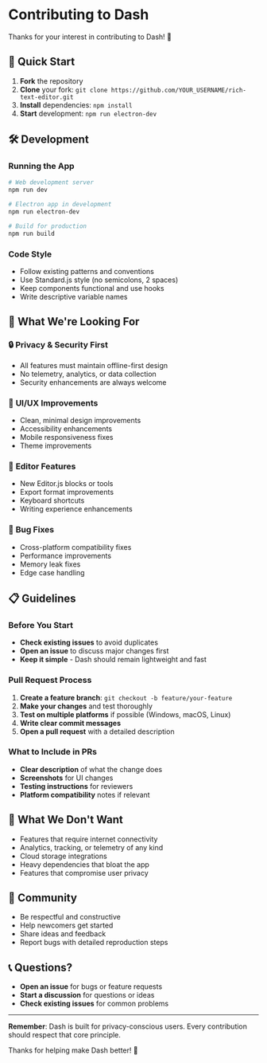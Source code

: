 # Contributing to Dash

Thanks for your interest in contributing to Dash! 🎉

## 🚀 Quick Start

1. **Fork** the repository
2. **Clone** your fork: `git clone https://github.com/YOUR_USERNAME/rich-text-editor.git`
3. **Install** dependencies: `npm install`
4. **Start** development: `npm run electron-dev`

## 🛠️ Development

### Running the App
```bash
# Web development server
npm run dev

# Electron app in development
npm run electron-dev

# Build for production
npm run build
```

### Code Style
- Follow existing patterns and conventions
- Use Standard.js style (no semicolons, 2 spaces)
- Keep components functional and use hooks
- Write descriptive variable names

## 🎯 What We're Looking For

### 🔒 **Privacy & Security First**
- All features must maintain offline-first design
- No telemetry, analytics, or data collection
- Security enhancements are always welcome

### 🎨 **UI/UX Improvements**
- Clean, minimal design improvements
- Accessibility enhancements
- Mobile responsiveness fixes
- Theme improvements

### 📝 **Editor Features**
- New Editor.js blocks or tools
- Export format improvements
- Keyboard shortcuts
- Writing experience enhancements

### 🐛 **Bug Fixes**
- Cross-platform compatibility fixes
- Performance improvements
- Memory leak fixes
- Edge case handling

## 📋 Guidelines

### Before You Start
- **Check existing issues** to avoid duplicates
- **Open an issue** to discuss major changes first
- **Keep it simple** - Dash should remain lightweight and fast

### Pull Request Process
1. **Create a feature branch**: `git checkout -b feature/your-feature`
2. **Make your changes** and test thoroughly
3. **Test on multiple platforms** if possible (Windows, macOS, Linux)
4. **Write clear commit messages**
5. **Open a pull request** with a detailed description

### What to Include in PRs
- **Clear description** of what the change does
- **Screenshots** for UI changes
- **Testing instructions** for reviewers
- **Platform compatibility** notes if relevant

## 🚫 What We Don't Want

- Features that require internet connectivity
- Analytics, tracking, or telemetry of any kind
- Cloud storage integrations
- Heavy dependencies that bloat the app
- Features that compromise user privacy

## 🤝 Community

- Be respectful and constructive
- Help newcomers get started
- Share ideas and feedback
- Report bugs with detailed reproduction steps

## 📞 Questions?

- **Open an issue** for bugs or feature requests
- **Start a discussion** for questions or ideas
- **Check existing issues** for common problems

---

**Remember**: Dash is built for privacy-conscious users. Every contribution should respect that core principle.

Thanks for helping make Dash better! 🙏
